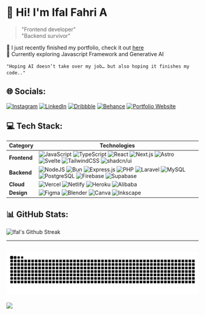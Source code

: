 # 💫 Hi! I'm Ifal Fahri A

> "Frontend developer"  
> "Backend survivor"

🎉 I just recently finished my portfolio, check it out [here](https://ifal.me)<br>🤖 Currently exploring Javascript Framework and Generative AI<br>

`"Hoping AI doesn’t take over my job… but also hoping it finishes my code.."`

## 🌐 Socials:
[![Instagram](https://img.shields.io/badge/Instagram-%23E4405F.svg?style=flat-square&logo=Instagram&logoColor=white)](https://instagram.com/ifalfahry)
[![LinkedIn](https://img.shields.io/badge/LinkedIn-%230077B5.svg?style=flat-square&logo=linkedin&logoColor=white)](https://linkedin.com/in/ifalfahri)
[![Dribbble](https://img.shields.io/badge/Dribbble-%23EA4C89.svg?style=flat-square&logo=dribbble&logoColor=white)](https://dribbble.com/ifalfahri)
[![Behance](https://img.shields.io/badge/Behance-%231764FF.svg?style=flat-square&logo=behance&logoColor=white)](https://behance.net/ifalfahri)
[![Portfolio Website](https://img.shields.io/badge/Portfolio-Website-%23000000.svg?style=flat-square&logo=web&logoColor=white)](https://ifal.me)


## 💻 Tech Stack:
| **Category**   | **Technologies**                                                                                                                   |
|----------------|-------------------------------------------------------------------------------------------------------------------------------------|
| **Frontend**   | ![JavaScript](https://img.shields.io/badge/javascript-%23323330.svg?style=flat-square&logo=javascript&logoColor=%23F7DF1E) ![TypeScript](https://img.shields.io/badge/typescript-%233178C6.svg?style=flat-square&logo=typescript&logoColor=white) ![React](https://img.shields.io/badge/react-%2320232a.svg?style=flat-square&logo=react&logoColor=%2361DAFB) ![Next.js](https://img.shields.io/badge/next.js-%23000000.svg?style=flat-square&logo=next.js&logoColor=white) ![Astro](https://img.shields.io/badge/astro-orange?style=flat-square&logo=astro&logoColor=FDFDFE) ![Svelte](https://img.shields.io/badge/svelte-%23FF3E00.svg?style=flat-square&logo=svelte&logoColor=white) ![TailwindCSS](https://img.shields.io/badge/tailwindcss-%2338B2AC.svg?style=flat-square&logo=tailwind-css&logoColor=white) ![shadcn/ui](https://img.shields.io/badge/shadcn%2Fui-000?style=flat-square&logo=shadcnui&logoColor=fff) |
| **Backend**    | ![NodeJS](https://img.shields.io/badge/node.js-6DA55F?style=flat-square&logo=node.js&logoColor=white) ![Bun](https://img.shields.io/badge/bun-orange?style=flat-square&logo=bun)  ![Express.js](https://img.shields.io/badge/express.js-%23404d59.svg?style=flat-square&logo=express&logoColor=%2361DAFB) ![PHP](https://img.shields.io/badge/php-%23777BB4.svg?style=flat-square&logo=php&logoColor=white)  ![Laravel](https://img.shields.io/badge/laravel-%23FF2D20.svg?style=flat-square&logo=laravel&logoColor=white) ![MySQL](https://img.shields.io/badge/mysql-4479A1.svg?style=flat-square&logo=mysql&logoColor=white) ![PostgreSQL](https://img.shields.io/badge/postgresql-%23316192?style=flat-square&logo=postgresql&logoColor=white) ![Firebase](https://img.shields.io/badge/firebase-a08021?style=flat-square&logo=firebase&logoColor=ffcd34) ![Supabase](https://img.shields.io/badge/supabase-3ECF8E?style=flat-square&logo=supabase&logoColor=white) |
| **Cloud**     | ![Vercel](https://img.shields.io/badge/vercel-%23000000.svg?style=flat-square&logo=vercel&logoColor=white) ![Netlify](https://img.shields.io/badge/netlify-%23000000.svg?style=flat-square&logo=netlify&logoColor=#00C7B7)  ![Heroku](https://img.shields.io/badge/heroku-430098?style=flat-square&logo=heroku&logoColor=white) ![Alibaba](https://img.shields.io/badge/alibaba_cloud-FF6A00?style=flat-square&logo=alibabacloud&logoColor=white) |
| **Design**     | ![Figma](https://img.shields.io/badge/figma-%23F24E1E.svg?style=flat-square&logo=figma&logoColor=white) ![Blender](https://img.shields.io/badge/blender-%23F5792A.svg?style=flat-square&logo=blender&logoColor=white) ![Canva](https://img.shields.io/badge/canva-%2300C4CC.svg?style=flat-square&logo=Canva&logoColor=white) ![Inkscape](https://img.shields.io/badge/inkscape-e0e0e0?style=flat-square&logo=inkscape&logoColor=080A13) |



## 📊 GitHub Stats:
![Ifal's Github Streak](https://github-readme-streak-stats.herokuapp.com/?user=ifalfahri&theme=default&hide_border=false)


---
![Snake animation](https://github.com/ifalfahri/ifalfahri/blob/output/github-contribution-grid-snake.svg)
---
[![](https://visitcount.itsvg.in/api?id=IfalEXZ&icon=5&color=1)](https://visitcount.itsvg.in)

<!-- Proudly created with GPRM ( https://gprm.itsvg.in ) -->
